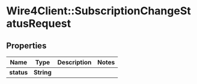 # Wire4Client::SubscriptionChangeStatusRequest

## Properties
Name | Type | Description | Notes
------------ | ------------- | ------------- | -------------
**status** | **String** |  | 


